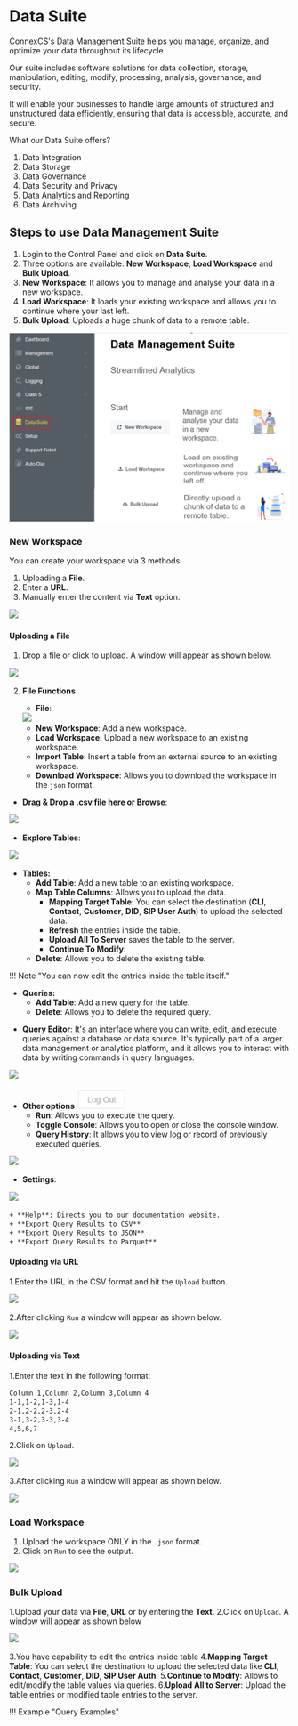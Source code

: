 # Data Suite

ConnexCS's Data Management Suite helps you manage, organize, and optimize your data throughout its lifecycle.

Our suite  includes software solutions for data collection, storage, manipulation, editing, modify, processing, analysis, governance, and security.

It will enable your businesses to handle large amounts of structured and unstructured data efficiently, ensuring that data is accessible, accurate, and secure.

What our Data Suite offers?

1. Data Integration
2. Data Storage
3. Data Governance
4. Data Security and Privacy
5. Data Analytics and Reporting
6. Data Archiving

## Steps to use Data Management Suite

1. Login to the Control Panel and click on **Data Suite**.
2. Three options are available: **New Workspace**, **Load Workspace** and **Bulk Upload**.
3. **New Workspace**: It allows you to manage and analyse your data in a new workspace.
4. **Load Workspace**: It loads your existing workspace and allows you to continue where your last left.
5. **Bulk Upload**: Uploads a huge chunk of data to a remote table.

<img src= "/img/ds.png">

### New Workspace

You can create your workspace via 3 methods:

1. Uploading a **File**.
2. Enter a **URL**.
3. Manually enter the content via **Text** option.

<img src= "docs/img/ds1">

#### Uploading a File

1. Drop a file or click to upload. A window will appear as shown below.
<img src= "docs/img/ds2">

2. **File Functions**

   + **File**:

    <img src= "docs/img/ds3">

     + **New Workspace**: Add a new workspace.
     +   **Load Workspace**: Upload a new workspace to an existing workspace.
     +   **Import Table**: Insert a table from an external source to an existing workspace.
     +   **Download Workspace**: Allows you to download the workspace in the `json` format.

* **Drag & Drop a .csv file here or Browse**:

<img src= "docs/img/ds4">

* **Explore Tables**:

<img src= "docs/img/ds5">

+   **Tables:**
      + **Add Table**: Add a new table to an existing workspace.
      + **Map Table Columns**: Allows you to upload the data.
        + **Mapping Target Table**: You can select the destination (**CLI**, **Contact**, **Customer**, **DID**, **SIP User Auth**) to upload the selected data.
        + **Refresh** the entries inside the table.
        + **Upload All To Server** saves the table to the server.
        + **Continue To Modify**:
      + **Delete**: Allows you to delete the existing table.

!!! Note "You can now edit the entries inside the table itself."

+   **Queries:**
      + **Add Table**: Add a new query for the table.
      + **Delete**: Allows you to delete the required query.

* **Query Editor**: It's an interface where you can  write, edit, and execute queries against a database or data source. It's typically part of a larger data management or analytics platform, and it allows you to interact with data by writing commands in query languages.

<img src= "docs/img/ds6">

+ **Other options**
![alt text](image-3.png)
    + **Run**: Allows you to execute the query.
    + **Toggle Console**: Allows you to open or close the console window.
    + **Query History**: It allows you to view log or record of previously executed queries.

<img src= "docs/img/ds7">

* **Settings**:
<img src= "docs/img/ds8">

    + **Help**: Directs you to our documentation website.
    + **Export Query Results to CSV**
    + **Export Query Results to JSON**
    + **Export Query Results to Parquet**

#### Uploading via URL

1.Enter the URL in the CSV format and hit the `Upload` button.

<img src= "docs/img/ds9">

2.After clicking `Run` a window will appear as shown below.

<img src= "docs/img/ds10">

#### Uploading via Text

1.Enter the text in the following format:

```
Column 1,Column 2,Column 3,Column 4
1-1,1-2,1-3,1-4
2-1,2-2,2-3,2-4
3-1,3-2,3-3,3-4
4,5,6,7
```

2.Click on `Upload`.

<img src= "docs/img/ds11">

3.After clicking `Run` a window will appear as shown below.

<img src= "docs/img/ds12">

### Load Workspace

1. Upload the workspace ONLY in the `.json` format.
2. Click on `Run` to see the output.

<img src= "docs/img/ds13">

### Bulk Upload

1.Upload your data via **File**, **URL** or by entering the **Text**.
2.Click on `Upload`. A window will appear as shown below

<img src= "docs/img/ds14">

3.You have capability to edit the entries inside table
4.**Mapping Target Table**: You can select the destination to upload the selected data like **CLI**, **Contact**, **Customer**, **DID**, **SIP User Auth**.
5.**Continue to Modify**: Allows to edit/modify the table values via queries.
6.**Upload All to Server**: Upload the table entries or modified table entries to the server.

!!! Example "Query Examples"
